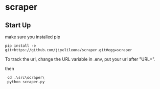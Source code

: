 # scraper

## Start Up
make sure you installed pip
```
pip install -e git+https://github.com/jiyelileona/scraper.git#egg=scraper
```
To track the url, change the URL variable in .env, put your url after "URL=".

then 
```
 cd .\src\scraper\
 python scraper.py
```
